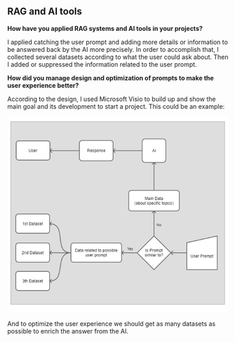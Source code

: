 ## RAG and AI tools

**How have you applied RAG systems and AI tools in your projects?**

I applied catching the user prompt and adding more details or information to be answered back by the AI more precisely. In order to accomplish that, I collected several datasets according to what the user could ask about. Then I added or suppressed the information related to the user prompt.

**How did you manage design and optimization of prompts to make the user experience better?** 

According to the design, I used Microsoft Visio to build up and show the main goal and its development to start a project. This could be an example:

![alt text](https://github.com/abelcondear/analysis/blob/main/ai/rag-and-ai-tools/image.png?raw=true)

And to optimize the user experience we should get as many datasets as possible to enrich the answer from the AI.
